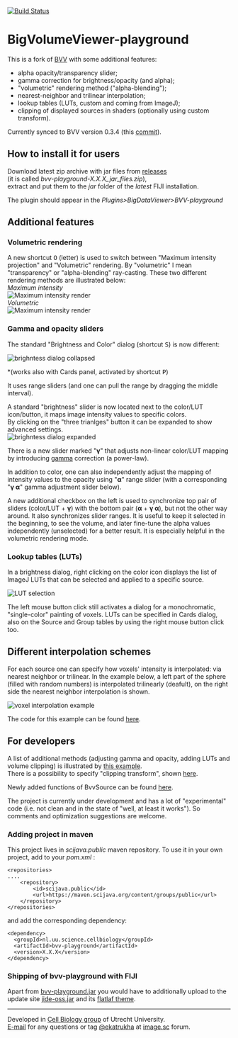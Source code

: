 [![Build Status](https://github.com/UU-cellbiology/bvv-playground/actions/workflows/build.yml/badge.svg)](https://github.com/UU-cellbiology/bvv-playground/actions/workflows/build.yml)  
 
# BigVolumeViewer-playground

This is a fork of [BVV](https://github.com/bigdataviewer/bigvolumeviewer-core) with some additional features:
- alpha opacity/transparency slider;
- gamma correction for brightness/opacity (and alpha);
- "volumetric" rendering method ("alpha-blending");
- nearest-neighbor and trilinear interpolation;
- lookup tables (LUTs, custom and coming from ImageJ);
- clipping of displayed sources in shaders (optionally using custom transform).

Currently synced to BVV version 0.3.4 (this [commit](https://github.com/bigdataviewer/bigvolumeviewer-core/tree/2b8367ef592ede840ecba932deb7ff19b1896d6a)).

## How to install it for users

Download latest zip archive with jar files from <a href="https://github.com/ekatrukha/bvv-playground/releases">releases</a>  
(it is called *bvv-playground-X.X.X_jar_files.zip*),   
extract and put them to the _jar_ folder of the _latest_ FIJI installation.

The plugin should appear in the _Plugins>BigDataViewer>BVV-playground_

## Additional features

### Volumetric rendering
A new shortcut <kbd>O</kbd> (letter) is used to switch between "Maximum intensity projection" and "Volumetric" rendering. By "volumetric" I mean "transparency" or "alpha-blending" ray-casting. These two different rendering methods are illustrated below:  
_Maximum intensity_  
![Maximum intensity render](https://katpyxa.info/software/bvv_playground/bvvPG_maximum_intensity_render.png)  
_Volumetric_  
![Maximum intensity render](https://katpyxa.info/software/bvv_playground/bvvPG_volumetric_render.png)  

### Gamma and opacity sliders
The standard "Brightness and Color" dialog (shortcut <kbd>S</kbd>) is now different:

![brighntess dialog collapsed](https://katpyxa.info/software/bvv_playground/bvvPG_brightness_0.2.0.png)  

*(works also with Cards panel, activated by shortcut <kbd>P</kbd>)

It uses range sliders (and one can pull the range by dragging the middle interval).

A standard "brightness" slider is now located next to the color/LUT icon/button, it maps image intensity values to specific colors.  
By clicking on the "three trianlges" button it can be expanded to show advanced settings.  
![brighntess dialog expanded](https://katpyxa.info/software/bvv_playground/bvvPG_brightness_expanded_0.2.0.png)  

There is a new slider marked "**γ**" that adjusts non-linear color/LUT mapping by introducing [gamma](https://en.wikipedia.org/wiki/Gamma_correction) correction (a power-law).  

In addition to color, one can also independently adjust the mapping of intensity values to the opacity using "**α**" range slider (with a corresponding "**γ α**" gamma adjustment slider below).

A new additional checkbox on the left is used to synchronize top pair of sliders (color/LUT + **γ**) with the bottom pair (**α** + **γ α**), but not the other way around. It also synchronizes slider ranges. It is useful to keep it selected in the beginning, to see the volume, and later fine-tune the alpha values independently (unselected) for a better result. It is especially helpful in the volumetric rendering mode.   

### Lookup tables (LUTs)

In a brightness dialog, right clicking on the color icon displays the list of ImageJ LUTs that can be selected and applied to a specific source.   

![LUT selection](https://katpyxa.info/software/bvv_playground/bvvPG_lut_selection_0.2.0.gif)   

The left mouse button click still activates a dialog for a monochromatic, "single-color" painting of voxels. LUTs can be specified in Cards dialog, also on the Source and Group tables by using the right mouse button click too.   

## Different interpolation schemes

For each source one can specify how voxels' intensity is interpolated: via nearest neighbor or trilinear. In the example below, a left part of the sphere (filled with random numbers) is interpolated trilinearly (deafult), on the right side the nearest neighbor interpolation is shown.  

![voxel interpolation example](https://katpyxa.info/software/bvv_playground/bvvPG_voxel_interpolation.png) 

The code for this example can be found [here](https://github.com/UU-cellbiology/bvv-playground/blob/master/src/test/java/bvv/vistools/examples/PG_Example02.java).

## For developers

A list of additional methods (adjusting gamma and opacity, adding LUTs and volume clipping) is illustrated by [this example](https://github.com/UU-cellbiology/bvv-playground/blob/master/src/test/java/bvv/vistools/examples/PG_Example01.java).  
There is a possibility to specify "clipping transform", shown [here](https://github.com/UU-cellbiology/bvv-playground/blob/master/src/test/java/bvv/vistools/examples/PG_Example03.java).   

Newly added functions of BvvSource can be found [here](https://github.com/UU-cellbiology/bvv-playground/blob/c65494c3c2be4bcd30d1d000ad68ead9d8804a7f/src/main/java/bvvpg/vistools/BvvSource.java#L66). 
   
The project is currently under development and has a lot of "experimental" code (i.e. not clean and in the state of "well, at least it works"). So comments and optimization suggestions are welcome.

### Adding project in maven
This project lives in _scijava.public_ maven repository.
To use it in your own project, add to your _pom.xml_ :
```
<repositories>
....	
	<repository>
		<id>scijava.public</id>
		<url>https://maven.scijava.org/content/groups/public</url>
	</repository>
</repositories>
```
and add the corresponding dependency:

```
<dependency>
  <groupId>nl.uu.science.cellbiology</groupId>
  <artifactId>bvv-playground</artifactId>
  <version>X.X.X</version>
</dependency>
```
### Shipping of bvv-playground with FIJI

Apart from [bvv-playground.jar](https://maven.scijava.org/#nexus-search;quick~bvv-playground) you would have to additionally upload to the update site [jide-oss.jar](https://mvnrepository.com/artifact/com.formdev/jide-oss/3.7.15) and its [flatlaf theme](https://mvnrepository.com/artifact/com.formdev/flatlaf-jide-oss/3.5). 


----------
Developed in <a href='http://cellbiology.science.uu.nl/'>Cell Biology group</a> of Utrecht University.  
<a href="mailto:katpyxa@gmail.com">E-mail</a> for any questions or tag <a href="https://forum.image.sc/u/ekatrukha/summary">@ekatrukha</a> at <a href="https://forum.image.sc/">image.sc</a> forum.

